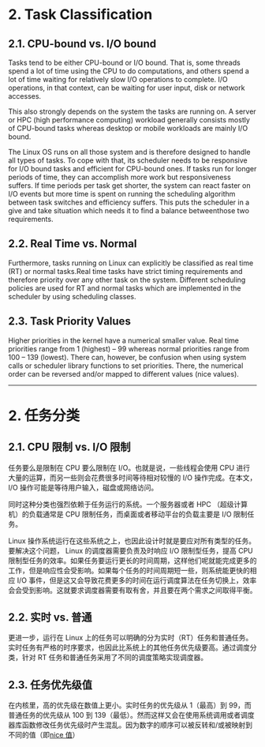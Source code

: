 # 2. Task Classification

## 2.1. CPU-bound vs. I/O bound

Tasks tend to be either CPU-bound or I/O bound. That is, some threads spend a lot of time using the CPU to do computations, and others spend a lot of time waiting for relatively slow I/O operations to complete. I/O operations, in that context, can be waiting for user input, disk or network accesses.

This also strongly depends on the system the tasks are running on. A server or HPC (high performance computing) workload generally consists mostly of CPU-bound tasks whereas desktop or mobile workloads are mainly I/O bound.

The Linux OS runs on all those system and is therefore designed to handle all types of tasks. To cope with that, its scheduler needs to be responsive for I/O bound tasks and efficient for CPU-bound ones. If tasks run for longer periods of time, they can accomplish more work but responsiveness suffers. If time periods per task get shorter, the system can react faster on I/O events but more time is spent on running the scheduling algorithm between task switches and efficiency suffers. This puts the scheduler in a give and take situation which needs it to find a balance betweenthose two requirements.

## 2.2. Real Time vs. Normal

Furthermore, tasks running on Linux can explicitly be classified as real time (RT) or normal tasks.Real time tasks have strict timing requirements and therefore priority over any other task on the system. Different scheduling policies are used for RT and normal tasks which are implemented in the scheduler by using scheduling classes.

## 2.3. Task Priority Values

Higher priorities in the kernel have a numerical smaller value. Real time priorities range from 1 (highest) – 99 whereas normal priorities range from 100 – 139 (lowest). There can, however, be confusion when using system calls or scheduler library functions to set priorities. There, the numerical order can be reversed and/or mapped to different values (nice values).

---

# 2. 任务分类

## 2.1. CPU 限制 vs. I/O 限制

任务要么是限制在 CPU 要么限制在 I/O。也就是说，一些线程会使用 CPU 进行大量的运算，而另一些则会花费很多时间等待相对较慢的 I/O 操作完成。在本文， I/O 操作可能是等待用户输入，磁盘或网络访问。

同时这种分类也强烈依赖于任务运行的系统。一个服务器或者 HPC （超级计算机）的负载通常是 CPU 限制任务，而桌面或者移动平台的负载主要是 I/O 限制任务。

Linux 操作系统运行在这些系统之上，也因此设计时就是要应对所有类型的任务。要解决这个问题， Linux 的调度器需要负责及时响应 I/O 限制型任务，提高 CPU 限制型任务的效率。如果任务要运行更长的时间周期，这样他们呢就能完成更多的工作，但是响应性会受影响。如果每个任务的时间周期短一些，则系统能更快的相应 I/O 事件，但是这又会导致花费更多的时间在运行调度算法在任务切换上，效率会会受到影响。这就要求调度器需要有取有舍，并且要在两个需求之间取得平衡。

## 2.2. 实时 vs. 普通

更进一步，运行在 Linux 上的任务可以明确的分为实时（RT）任务和普通任务。实时任务有严格的时序要求，也因此比系统上的其他任务优先级要高。通过调度分类，针对 RT 任务和普通任务采用了不同的调度策略实现调度器。

## 2.3. 任务优先级值

在内核里，高的优先级在数值上更小。实时任务的优先级从 1（最高）到 99，而普通任务的优先级从 100 到 139（最低）。然而这样又会在使用系统调用或者调度器库函数修改任务优先级时产生混乱。因为数字的顺序可以被反转和/或被映射到不同的值（即[nice 值][1]）




[1]: https://zh.wikipedia.org/wiki/Nice%E5%80%BC




